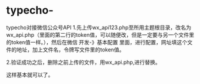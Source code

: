 # typecho-
typecho对接微信公众号API
1.先上传wx_api123.php至所用主题根目录，改名为wx_api.php（里面的第二行的token值，可以随便改，但是一定要与另一个文件里的token值一样。），然后在微信 开发-》基本配置 里面，进行配置，网址填这个文件的地址，加上文件名，令牌写文件里的token值。

2.验证成功之后，删除之前上传的文件，用wx_api.php,进行替换。

这样基本就可以了。
